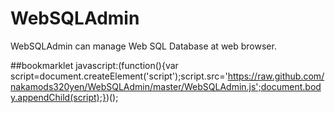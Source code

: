 WebSQLAdmin
===========

WebSQLAdmin can manage Web SQL Database at web browser.

##bookmarklet
javascript:(function(){var script=document.createElement('script');script.src='https://raw.github.com/nakamods320yen/WebSQLAdmin/master/WebSQLAdmin.js';document.body.appendChild(script);})();

